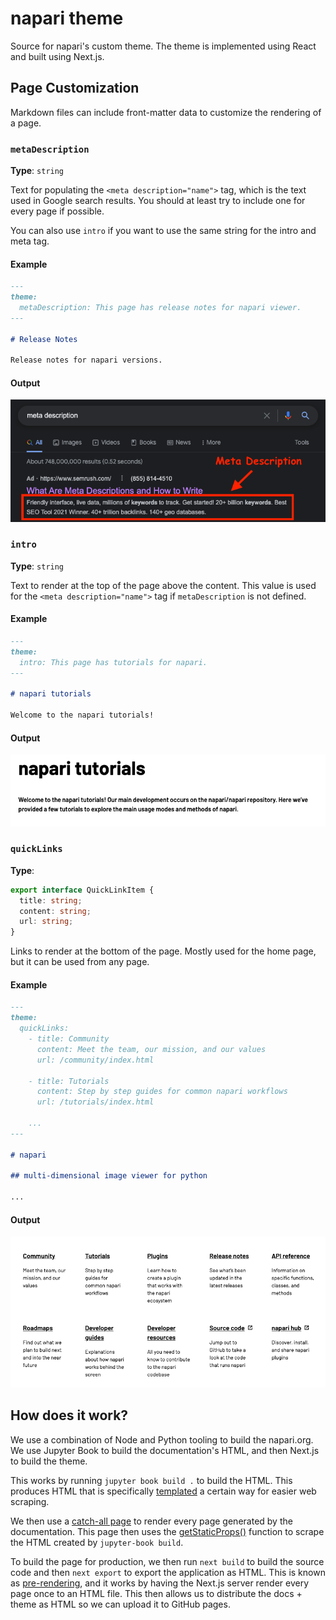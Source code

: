 # napari theme

Source for napari's custom theme. The theme is implemented using React and built
using Next.js.

## Page Customization

Markdown files can include front-matter data to customize the rendering of a page.

### `metaDescription`

**Type**: `string`

Text for populating the `<meta description="name">` tag, which is the text used
in Google search results. You should at least try to include one for every page
if possible.

You can also use `intro` if you want to use the same string for the intro and meta tag.

#### Example

```md
---
theme:
  metaDescription: This page has release notes for napari viewer.
---

# Release Notes

Release notes for napari versions.
```

#### Output

![meta-description](./images/page-customization/meta-description.png)

### `intro`

**Type**: `string`

Text to render at the top of the page above the content. This value is used for
the `<meta description="name">` tag if `metaDescription` is not defined.

#### Example

```md
---
theme:
  intro: This page has tutorials for napari.
---

# napari tutorials

Welcome to the napari tutorials!
```

#### Output

![intro](./images/page-customization/intro.png)

### `quickLinks`

**Type**:

```ts
export interface QuickLinkItem {
  title: string;
  content: string;
  url: string;
}
```

Links to render at the bottom of the page. Mostly used for the home page, but it
can be used from any page.

#### Example

```md
---
theme:
  quickLinks:
    - title: Community
      content: Meet the team, our mission, and our values
      url: /community/index.html

    - title: Tutorials
      content: Step by step guides for common napari workflows
      url: /tutorials/index.html

    ...
---

# napari

## multi-dimensional image viewer for python

...
```

#### Output

![quick-links](./images/page-customization/quick-links.png)

## How does it work?

We use a combination of Node and Python tooling to build the napari.org. We use
Jupyter Book to build the documentation's HTML, and then Next.js to build the
theme.

This works by running `jupyter book build .` to build the HTML. This produces
HTML that is specifically [templated](./napari/page.html) a certain way for
easier web scraping.

We then use a [catch-all page](./src/pages/%5B%5B...parts%5D%5D.tsx) to render
every page generated by the documentation. This page then uses the
[getStaticProps()](https://nextjs.org/docs/basic-features/data-fetching#getstaticprops-static-generation)
function to scrape the HTML created by `jupyter-book build`.

To build the page for production, we then run `next build` to build the source
code and then `next export` to export the application as HTML. This is known as
[pre-rendering](https://jamstack.org/glossary/pre-render/), and it works by
having the Next.js server render every page once to an HTML file. This then
allows us to distribute the docs + theme as HTML so we can upload it to GitHub
pages.
